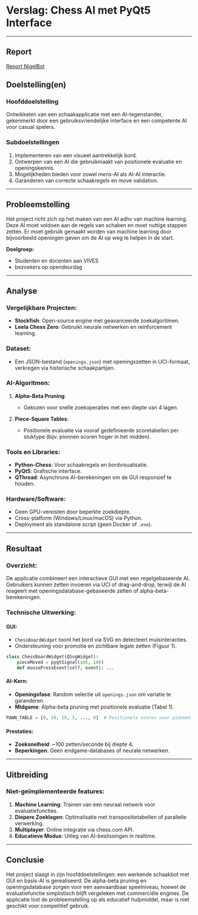 # Verslag: Chess AI met PyQt5 Interface

---

## **Report**

[Report NigelBot](./NigelBotData/readme.md "readme")

## **Doelstelling(en)**

### Hoofddoelstelling

Ontwikkelen van een schaakapplicatie met een AI-tegenstander, gekenmerkt door een gebruiksvriendelijke interface en een competente AI voor casual spelers.

### Subdoelstellingen

1. Implementeren van een visueel aantrekkelijk bord.
2. Ontwerpen van een AI die gebruikmaakt van positionele evaluatie en openingskennis.
3. Mogelijkheden bieden voor zowel mens-AI als AI-AI interactie.
4. Garanderen van correcte schaakregels en move validation.

---

## **Probleemstelling**

Het project richt zich op het maken van een AI adhv van machine learning. Deze AI moet voldoen aan de regels van schaken en moet nuttige stappen zetten. Er moet gebruik gemaakt worden van machine learning door bijvoorbeeld openingen geven om de AI op weg te helpen in de start.

**Doelgroep:**

- Studenten en docenten aan VIVES
- bezoekers op opendeurdag

---

## **Analyse**

### Vergelijkbare Projecten:

- **Stockfish**: Open-source engine met geavanceerde zoekalgoritmen.
- **Leela Chess Zero**: Gebruikt neurale netwerken en reinforcement learning.

### Dataset:

- Een JSON-bestand (`openings.json`) met openingszetten in UCI-formaat, verkregen via historische schaakpartijen.

### AI-Algoritmen:

1. **Alpha-Beta Pruning**:

   - Gekozen voor snelle zoekoperaties met een diepte van 4 lagen.
2. **Piece-Square Tables**:

   - Positionele evaluatie via vooraf gedefinieerde scoretabellen per stuktype (bijv. pionnen scoren hoger in het midden).

### Tools en Libraries:

- **Python-Chess**: Voor schaakregels en bordvisualisatie.
- **PyQt5**: Grafische interface.
- **QThread**: Asynchrone AI-berekeningen om de GUI responsief te houden.

### Hardware/Software:

- Geen GPU-vereisten door beperkte zoekdiepte.
- Cross-platform (Windows/Linux/macOS) via Python.
- Deployment als standalone script (geen Docker of `.exe`).

---

## **Resultaat**

### Overzicht:

De applicatie combineert een interactieve GUI met een regelgebaseerde AI. Gebruikers kunnen zetten invoeren via UCI of drag-and-drop, terwijl de AI reageert met openingsdatabase-gebaseerde zetten of alpha-beta-berekeningen.

### Technische Uitwerking:

#### GUI:

- `ChessBoardWidget` toont het bord via SVG en detecteert muisinteracties.
- Ondersteuning voor promotie en zichtbare legale zetten (Figuur 1).

```python
class ChessBoardWidget(QSvgWidget):  
    pieceMoved = pyqtSignal(int, int)  
    def mousePressEvent(self, event): ...  
```

#### AI-Kern:

- **Openingsfase**: Random selectie uit `openings.json` om variatie te garanderen.
- **Midgame**: Alpha-beta pruning met positionele evaluatie (Tabel 1).

```python
PAWN_TABLE = [0, 50, 10, 5, ..., 0]  # Positionele scores voor pionnen  
```

#### Prestaties:

- **Zoeksnelheid**: ~100 zetten/seconde bij diepte 4.
- **Beperkingen**: Geen endgame-databases of neurale netwerken.

---

## **Uitbreiding**

### Niet-geïmplementeerde features:

1. **Machine Learning**: Trainen van een neuraal netwerk voor evaluatiefuncties.
2. **Diepere Zoeklagen**: Optimalisatie met transpositietabellen of parallelle verwerking.
3. **Multiplayer**: Online integratie via chess.com API.
4. **Educatieve Modus**: Uitleg van AI-beslissingen in realtime.

---

## **Conclusie**

Het project slaagt in zijn hoofddoelstellingen: een werkende schaakbot met GUI en basis-AI is gerealiseerd. De alpha-beta pruning en openingsdatabase zorgen voor een aanvaardbaar speelniveau, hoewel de evaluatiefunctie simplistisch blijft vergeleken met commerciële engines. De applicatie lost de probleemstelling op als educatief hulpmiddel, maar is niet geschikt voor competitief gebruik.
